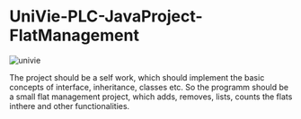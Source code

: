 # UniVie-PLC-JavaProject-FlatManagement

![univie](https://user-images.githubusercontent.com/84074078/139913563-43440500-75ca-41ac-b664-95b65b39adc2.png)

The project should be a self work, which should implement the basic concepts of interface, inheritance, classes etc. So the programm should be a small flat management project, which adds, removes, lists, counts the flats inthere and other functionalities. 
